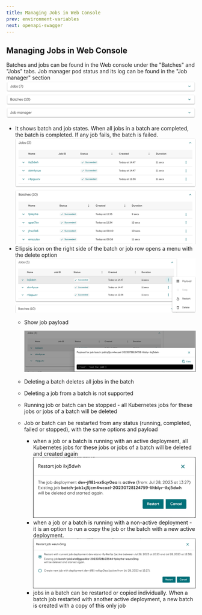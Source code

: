 ```yaml
---
title: Managing Jobs in Web Console
prev: environment-variables
next: openapi-swagger
---
```


## Managing Jobs in Web Console

Batches and jobs can be found in the Web console under the "Batches" and "Jobs" tabs. Job manager pod status and its log can be found in the "Job manager" section
![Batch job status](./batch-job-manager-status.png)
* It shows batch and job states. When all jobs in a batch are completed, the batch is completed. If any job fails, the batch is failed. 
  ![Batch and job statuses](./batch-and-job-statuses.png)
* Ellipsis icon on the right side of the batch or job row opens a menu with the delete option
  ![Menu](./menu.png)
  * Show job payload
  
    ![Show payload](./show-payload.png)
  * Deleting a batch deletes all jobs in the batch
  * Deleting a job from a batch is not supported
  * Running job or batch can be stopped - all Kubernetes jobs for these jobs or jobs of a batch will be deleted
  * Job or batch can be restarted from any status (running, completed, failed or stopped), with the same options and payload
    * when a job or a batch is running with an active deployment, all Kubernetes jobs for these jobs or jobs of a batch will be deleted and created again
    ![Restart job](./restart-job-with-current-active-deployment.png)
    * when a job or a batch is running with a non-active deployment - it is an option to run a copy the job or the batch with a new active deployment.
      ![Restart job with new active deployment](./restart-job-with-active-deployment.png)
    * jobs in a batch can be restarted or copied individually. When a batch job restarted with another active deployment, a new batch is created with a copy of this only job
